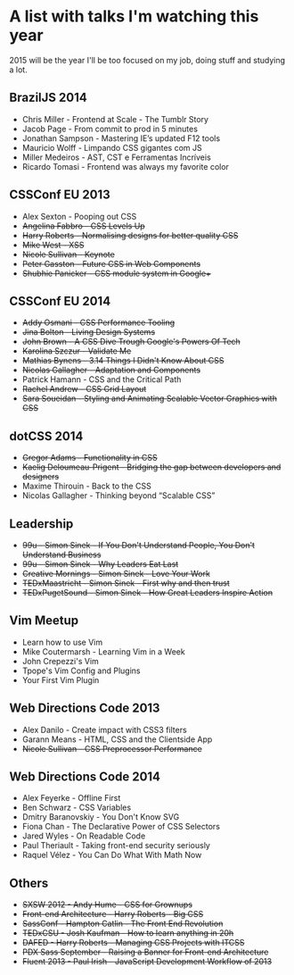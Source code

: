 # A list with talks I'm watching this year

2015 will be the year I'll be too focused on my job, doing stuff and studying a lot.

## BrazilJS 2014
* Chris Miller - Frontend at Scale - The Tumblr Story
* Jacob Page - From commit to prod in 5 minutes
* Jonathan Sampson - Mastering IE’s updated F12 tools
* Mauricio Wolff - Limpando CSS gigantes com JS
* Miller Medeiros - AST, CST e Ferramentas Incríveis
* Ricardo Tomasi - Frontend was always my favorite color

## CSSConf EU 2013
* Alex Sexton - Pooping out CSS
* ~~Angelina Fabbro - CSS Levels Up~~
* ~~Harry Roberts - Normalising designs for better quality CSS~~
* ~~Mike West - XSS~~
* ~~Nicole Sullivan - Keynote~~
* ~~Peter Gasston - Future CSS in Web Components~~
* ~~Shubhie Panicker - CSS module system in Google+~~

## CSSConf EU 2014
* ~~Addy Osmani - CSS Performance Tooling~~
* ~~Jina Bolton - Living Design Systems~~
* ~~John Brown - A CSS Dive Trough Google's Powers Of Tech~~
* ~~Karolina Szczur - Validate Me~~
* ~~Mathias Bynens - 3.14 Things I Didn't Know About CSS~~
* ~~Nicolas Gallagher - Adaptation and Components~~
* Patrick Hamann - CSS and the Critical Path
* ~~Rachel Andrew - CSS Grid Layout~~
* ~~Sara Soueidan - Styling and Animating Scalable Vector Graphics with CSS~~

## dotCSS 2014
* ~~Gregor Adams - Functionality in CSS~~
* ~~Kaelig Deloumeau-Prigent - Bridging the gap between developers and designers~~
* Maxime Thirouin - Back to the CSS
* Nicolas Gallagher - Thinking beyond “Scalable CSS”

## Leadership
* ~~99u - Simon Sinek - If You Don't Understand People, You Don't Understand Business~~
* ~~99u - Simon Sinek - Why Leaders Eat Last~~
* ~~Creative Mornings - Simon Sinek - Love Your Work~~
* ~~TEDxMaastricht - Simon Sinek - First why and then trust~~
* ~~TEDxPugetSound - Simon Sinek - How Great Leaders Inspire Action~~

## Vim Meetup
* Learn how to use Vim
* Mike Coutermarsh - Learning Vim in a Week
* John Crepezzi's Vim
* Tpope's Vim Config and Plugins
* Your First Vim Plugin

## Web Directions Code 2013
* Alex Danilo - Create impact with CSS3 filters
* Garann Means - HTML, CSS and the Clientside App
* ~~Nicole Sullivan - CSS Preprocessor Performance~~

## Web Directions Code 2014
* Alex Feyerke - Offline First
* Ben Schwarz - CSS Variables
* Dmitry Baranovskiy - You Don't Know SVG
* Fiona Chan - The Declarative Power of CSS Selectors
* Jared Wyles - On Readable Code
* Paul Theriault - Taking front-end security seriously
* Raquel Vélez - You Can Do What With Math Now

## Others
* ~~SXSW 2012 - Andy Hume - CSS for Grownups~~
* ~~Front-end Architecture - Harry Roberts - Big CSS~~
* ~~SassConf - Hampton Catlin - The Front End Revolution~~
* ~~TEDxCSU - Josh Kaufman - How to learn anything in 20h~~
* ~~DAFED - Harry Roberts - Managing CSS Projects with ITCSS~~
* ~~PDX Sass September - Raising a Banner for Front-end Architecture~~
* ~~Fluent 2013 - Paul Irish - JavaScript Development Workflow of 2013~~
